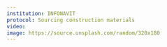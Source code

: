 ```yaml
---
institution: INFONAVIT
protocol: Sourcing construction materials
video: 
image: https://source.unsplash.com/random/320x180
---
```

